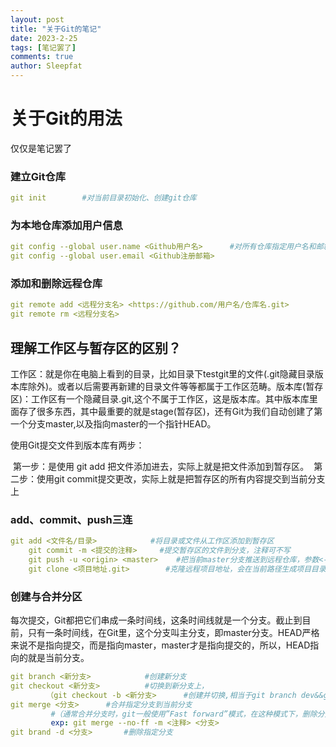 ```yaml
---
layout: post
title: "关于Git的笔记"
date: 2023-2-25
tags: [笔记罢了]
comments: true
author: Sleepfat
---
```


# 关于Git的用法

仅仅是笔记罢了



### 建立Git仓库

```yml
git init        #对当前目录初始化、创建git仓库
```



### 为本地仓库添加用户信息

```yml
git config --global user.name <Github用户名>      #对所有仓库指定用户名和邮箱
git config --global user.email <Github注册邮箱>
```



### 添加和删除远程仓库

```yml
git remote add <远程分支名> <https://github.com/用户名/仓库名.git>
git remote rm <远程分支名>
```



## 理解工作区与暂存区的区别？

​		工作区：就是你在电脑上看到的目录，比如目录下testgit里的文件(.git隐藏目录版本库除外)。或者以后需要再新建的目录文件等等都属于工作区范畴。
​		版本库(暂存区)：工作区有一个隐藏目录.git,这个不属于工作区，这是版本库。其中版本库里面存了很多东西，其中最重要的就是stage(暂存区)，还有Git为我们自动创建了第一个分支master,以及指向master的一个指针HEAD。

使用Git提交文件到版本库有两步：

​    第一步：是使用 git add 把文件添加进去，实际上就是把文件添加到暂存区。
​    第二步：使用git commit提交更改，实际上就是把暂存区的所有内容提交到当前分支上



### add、commit、push三连

```yml
git add <文件名/目录>			#将目录或文件从工作区添加到暂存区
    git commit -m <提交的注释>     #提交暂存区的文件到分支，注释可不写
    git push -u <origin> <master>	 #把当前master分支推送到远程仓库，参数<-u>:关联本地和远程仓库，仅第一push时使用
    git clone <项目地址.git>        #克隆远程项目地址，会在当前路径生成项目目录
```



### 创建与合并分区

​		每次提交，Git都把它们串成一条时间线，这条时间线就是一个分支。截止到目前，只有一条时间线，在Git里，这个分支叫主分支，即master分支。HEAD严格来说不是指向提交，而是指向master，master才是指向提交的，所以，HEAD指向的就是当前分支。

```yml
git branch <新分支>            #创建新分支
git checkout <新分支>          #切换到新分支上，
        （git checkout -b <新分支>		#创建并切换,相当于git branch dev&&git checkout dev）
git merge <分支>		#合并指定分支到当前分支
         #（通常合并分支时，git一般使用”Fast forward”模式，在这种模式下，删除分支后，会丢掉分支信息，现在我们来使用带参数 -–no-ff来禁用”Fast forward”模式）
         exp: git merge --no-ff -m <注释> <分支>
git brand -d <分支>		#删除指定分支
```











